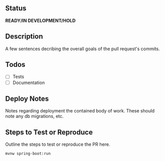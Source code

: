 ## Status
**READY/IN DEVELOPMENT/HOLD**

## Description
A few sentences decribing the overall goals of the pull request's commits.

## Todos
- [ ] Tests
- [ ] Documentation

## Deploy Notes
Notes regarding deployment the contained body of work. These should note any db migrations, etc.

## Steps to Test or Reproduce
Outline the steps to test or reproduce the PR here.

```sh
mvnw spring-boot:run
```